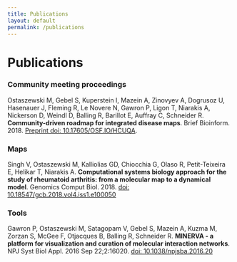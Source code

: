 ```yaml
---
title: Publications
layout: default
permalink: /publications
---
```


# Publications

### Community meeting proceedings

Ostaszewski M, Gebel S, Kuperstein I, Mazein A, Zinovyev A, Dogrusoz U, Hasenauer J, Fleming R, Le Novere N, Gawron P, Ligon T, Niarakis A, Nickerson D, Weindl D, Balling R, Barillot E, Auffray C, Schneider R. **Community-driven roadmap for integrated disease maps**. Brief Bioinform. 2018. [Preprint doi: 10.17605/OSF.IO/HCUQA](https://doi.org/10.17605/OSF.IO/HCUQA).

### Maps

Singh V, Ostaszewski M, Kalliolias GD, Chiocchia G, Olaso R, Petit-Teixeira E, Helikar T, Niarakis A. **Computational systems biology approach for the study of rheumatoid arthritis: from a molecular map to a dynamical model**. Genomics Comput Biol. 2018. [doi: 10.18547/gcb.2018.vol4.iss1.e100050](https://doi.org/10.18547/gcb.2018.vol4.iss1.e100050)

### Tools

Gawron P, Ostaszewski M, Satagopam V, Gebel S, Mazein A, Kuzma M, Zorzan S,
McGee F, Otjacques B, Balling R, Schneider R. **MINERVA - a platform for
visualization and curation of molecular interaction networks**. NPJ Syst Biol Appl.
2016 Sep 22;2:16020. [doi: 10.1038/npjsba.2016.20](https://doi.org/10.1038/npjsba.2016.20)

